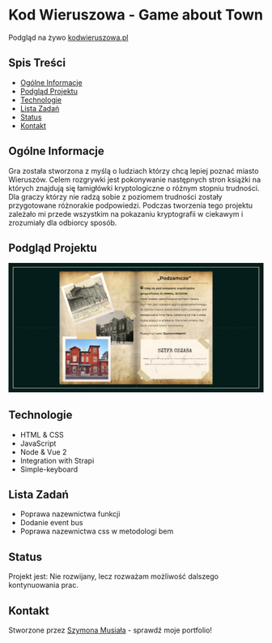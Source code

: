 # Kod Wieruszowa - Game about Town
Podgląd na żywo [kodwieruszowa.pl](https://kodwieruszowa.pl/)

## Spis Treści
* [Ogólne Informacje](#ogólne-informacje)
* [Podgląd Projektu](#Podgląd-projektu)
* [Technologie](#technologie)
* [Lista Zadań](#lista-zadań)
* [Status](#status)
* [Kontakt](#kontakt)

## Ogólne Informacje
Gra została stworzona z myślą o ludziach którzy chcą lepiej poznać miasto Wieruszów. Celem rozgrywki jest pokonywanie następnych stron książki na których znajdują się łamigłówki kryptologiczne o różnym stopniu trudności. Dla graczy którzy nie radzą sobie z poziomem trudności zostały przygotowane różnorakie podpowiedzi. Podczas tworzenia tego projektu zależało mi przede wszystkim na pokazaniu kryptografii w ciekawym i zrozumiały dla odbiorcy sposób.

## Podgląd Projektu
![Example screenshot](./img/readme.png)

## Technologie
* HTML & CSS
* JavaScript
* Node & Vue 2
* Integration with Strapi
* Simple-keyboard

## Lista Zadań
* Poprawa nazewnictwa funkcji
* Dodanie event bus
* Poprawa nazewnictwa css w metodologi bem

## Status
Projekt jest: Nie rozwijany, lecz rozważam możliwość dalszego kontynuowania prac.

## Kontakt
Stworzone przez [Szymona Musiała](https://www.musialdev.pl/) - sprawdź moje portfolio!
